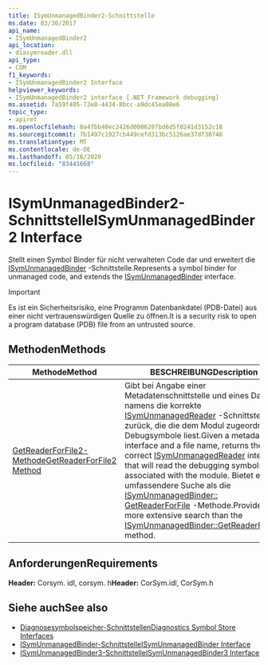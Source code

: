 ```yaml
---
title: ISymUnmanagedBinder2-Schnittstelle
ms.date: 03/30/2017
api_name:
- ISymUnmanagedBinder2
api_location:
- diasymreader.dll
api_type:
- COM
f1_keywords:
- ISymUnmanagedBinder2 Interface
helpviewer_keywords:
- ISymUnmanagedBinder2 interface [.NET Framework debugging]
ms.assetid: 7a59f405-73e8-4434-8bcc-a9dc45ea08e6
topic_type:
- apiref
ms.openlocfilehash: 8a4fbb40ec2426d000628fbd6d5f0241d3152c18
ms.sourcegitcommit: 7b1497c1927cb449cefd313bc5126ae37df30746
ms.translationtype: MT
ms.contentlocale: de-DE
ms.lasthandoff: 05/16/2020
ms.locfileid: "83441668"
---
```

# <a name="isymunmanagedbinder2-interface"></a><span data-ttu-id="e53ba-102">ISymUnmanagedBinder2-Schnittstelle</span><span class="sxs-lookup"><span data-stu-id="e53ba-102">ISymUnmanagedBinder2 Interface</span></span>
<span data-ttu-id="e53ba-103">Stellt einen Symbol Binder für nicht verwalteten Code dar und erweitert die [ISymUnmanagedBinder](isymunmanagedbinder-interface.md) -Schnittstelle.</span><span class="sxs-lookup"><span data-stu-id="e53ba-103">Represents a symbol binder for unmanaged code, and extends the [ISymUnmanagedBinder](isymunmanagedbinder-interface.md) interface.</span></span>  
  
> [!IMPORTANT]
> <span data-ttu-id="e53ba-104">Es ist ein Sicherheitsrisiko, eine Programm Datenbankdatei (PDB-Datei) aus einer nicht vertrauenswürdigen Quelle zu öffnen.</span><span class="sxs-lookup"><span data-stu-id="e53ba-104">It is a security risk to open a program database (PDB) file from an untrusted source.</span></span>  
  
## <a name="methods"></a><span data-ttu-id="e53ba-105">Methoden</span><span class="sxs-lookup"><span data-stu-id="e53ba-105">Methods</span></span>  
  
|<span data-ttu-id="e53ba-106">Methode</span><span class="sxs-lookup"><span data-stu-id="e53ba-106">Method</span></span>|<span data-ttu-id="e53ba-107">BESCHREIBUNG</span><span class="sxs-lookup"><span data-stu-id="e53ba-107">Description</span></span>|  
|------------|-----------------|  
|[<span data-ttu-id="e53ba-108">GetReaderForFile2-Methode</span><span class="sxs-lookup"><span data-stu-id="e53ba-108">GetReaderForFile2 Method</span></span>](../../../../docs/framework/unmanaged-api/diagnostics/isymunmanagedbinder2-getreaderforfile2-method.md)|<span data-ttu-id="e53ba-109">Gibt bei Angabe einer Metadatenschnittstelle und eines Datei namens die korrekte [ISymUnmanagedReader](isymunmanagedreader-interface.md) -Schnittstelle zurück, die die dem Modul zugeordneten Debugsymbole liest.</span><span class="sxs-lookup"><span data-stu-id="e53ba-109">Given a metadata interface and a file name, returns the correct [ISymUnmanagedReader](isymunmanagedreader-interface.md) interface that will read the debugging symbols associated with the module.</span></span> <span data-ttu-id="e53ba-110">Bietet eine umfassendere Suche als die [ISymUnmanagedBinder:: GetReaderForFile](isymunmanagedbinder-getreaderforfile-method.md) -Methode.</span><span class="sxs-lookup"><span data-stu-id="e53ba-110">Provides a more extensive search than the [ISymUnmanagedBinder::GetReaderForFile](isymunmanagedbinder-getreaderforfile-method.md) method.</span></span>|  
  
## <a name="requirements"></a><span data-ttu-id="e53ba-111">Anforderungen</span><span class="sxs-lookup"><span data-stu-id="e53ba-111">Requirements</span></span>  
 <span data-ttu-id="e53ba-112">**Header:** Corsym. idl, corsym. h</span><span class="sxs-lookup"><span data-stu-id="e53ba-112">**Header:** CorSym.idl, CorSym.h</span></span>  
  
## <a name="see-also"></a><span data-ttu-id="e53ba-113">Siehe auch</span><span class="sxs-lookup"><span data-stu-id="e53ba-113">See also</span></span>

- [<span data-ttu-id="e53ba-114">Diagnosesymbolspeicher-Schnittstellen</span><span class="sxs-lookup"><span data-stu-id="e53ba-114">Diagnostics Symbol Store Interfaces</span></span>](diagnostics-symbol-store-interfaces.md)
- [<span data-ttu-id="e53ba-115">ISymUnmanagedBinder-Schnittstelle</span><span class="sxs-lookup"><span data-stu-id="e53ba-115">ISymUnmanagedBinder Interface</span></span>](isymunmanagedbinder-interface.md)
- [<span data-ttu-id="e53ba-116">ISymUnmanagedBinder3-Schnittstelle</span><span class="sxs-lookup"><span data-stu-id="e53ba-116">ISymUnmanagedBinder3 Interface</span></span>](isymunmanagedbinder3-interface.md)
